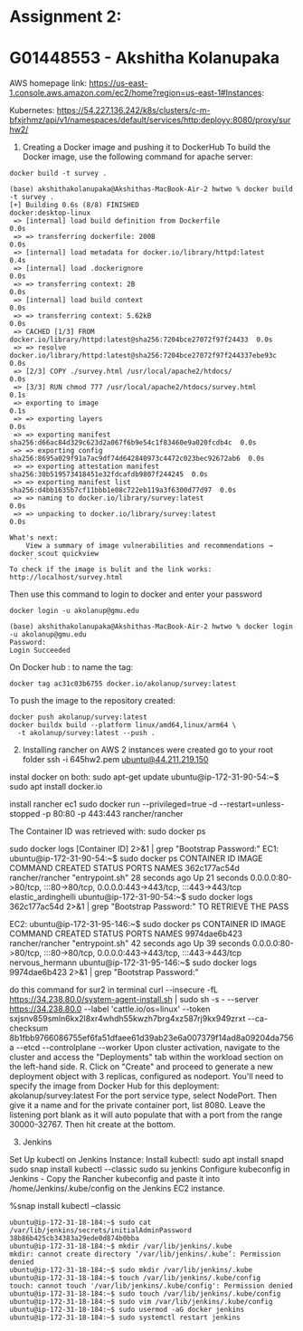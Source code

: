 # Assignment 2:
# G01448553 - Akshitha Kolanupaka


AWS homepage link:
https://us-east-1.console.aws.amazon.com/ec2/home?region=us-east-1#Instances:


Kubernetes:
 https://54.227.136.242/k8s/clusters/c-m-bfxjrhmz/api/v1/namespaces/default/services/http:deployy:8080/proxy/surhw2/



1. Creating a Docker image and pushing it to DockerHub
To build the Docker image, use the following command for apache server:
```
docker build -t survey .
```
```
(base) akshithakolanupaka@Akshithas-MacBook-Air-2 hwtwo % docker build -t survey .
[+] Building 0.6s (8/8) FINISHED                                   docker:desktop-linux
 => [internal] load build definition from Dockerfile                               0.0s
 => => transferring dockerfile: 200B                                               0.0s
 => [internal] load metadata for docker.io/library/httpd:latest                    0.4s
 => [internal] load .dockerignore                                                  0.0s
 => => transferring context: 2B                                                    0.0s
 => [internal] load build context                                                  0.0s
 => => transferring context: 5.62kB                                                0.0s
 => CACHED [1/3] FROM docker.io/library/httpd:latest@sha256:7204bce27072f97f24433  0.0s
 => => resolve docker.io/library/httpd:latest@sha256:7204bce27072f97f244337ebe93c  0.0s
 => [2/3] COPY ./survey.html /usr/local/apache2/htdocs/                            0.0s
 => [3/3] RUN chmod 777 /usr/local/apache2/htdocs/survey.html                      0.1s
 => exporting to image                                                             0.1s
 => => exporting layers                                                            0.0s
 => => exporting manifest sha256:d66ac84d329c623d2a067f6b9e54c1f83460e9a020fcdb4c  0.0s
 => => exporting config sha256:8695a029f91a7ac9df74d642840973c4472c023bec92672ab6  0.0s
 => => exporting attestation manifest sha256:30b519573418451e32fdcafdb9807f244245  0.0s
 => => exporting manifest list sha256:d4bb1635b7cf11bbb1e08c722eb119a3f6300d77d97  0.0s
 => => naming to docker.io/library/survey:latest                                   0.0s
 => => unpacking to docker.io/library/survey:latest                                0.0s

What's next:
    View a summary of image vulnerabilities and recommendations → docker scout quickview
    ```
To check if the image is bulit and the link works:
http://localhost/survey.html
```

Then use this command to login to docker and enter your password
```
docker login -u akolanup@gmu.edu
```


```
(base) akshithakolanupaka@Akshithas-MacBook-Air-2 hwtwo % docker login -u akolanup@gmu.edu
Password: 
Login Succeeded
```
On Docker hub :
to name the tag:
```
docker tag ac31c03b6755 docker.io/akolanup/survey:latest
```
To push the image to the repository created:
```
docker push akolanup/survey:latest
docker buildx build --platform linux/amd64,linux/arm64 \
  -t akolanup/survey:latest --push .
```


2. Installing rancher on AWS
2 instances were created
go to your root folder
 ssh -i 645hw2.pem ubuntu@44.211.219.150

 instal docker on both:
 sudo apt-get update
ubuntu@ip-172-31-90-54:~$ sudo apt install docker.io

install rancher ec1
sudo docker run --privileged=true -d --restart=unless-stopped -p 80:80 -p 443:443 rancher/rancher

The Container ID was retrieved with: 
sudo docker ps

sudo docker logs [Container ID] 2>&1 | grep "Bootstrap Password:"
EC1:
ubuntu@ip-172-31-90-54:~$ sudo docker ps 
CONTAINER ID   IMAGE             COMMAND           CREATED          STATUS          PORTS                                                                      NAMES
362c177ac54d   rancher/rancher   "entrypoint.sh"   28 seconds ago   Up 21 seconds   0.0.0.0:80->80/tcp, :::80->80/tcp, 0.0.0.0:443->443/tcp, :::443->443/tcp   elastic_ardinghelli
ubuntu@ip-172-31-90-54:~$ sudo docker logs 362c177ac54d  2>&1 | grep "Bootstrap Password:" TO RETRIEVE THE PASS

EC2:
ubuntu@ip-172-31-95-146:~$ sudo docker ps
CONTAINER ID   IMAGE             COMMAND           CREATED          STATUS          PORTS                                                                      NAMES
9974dae6b423   rancher/rancher   "entrypoint.sh"   42 seconds ago   Up 39 seconds   0.0.0.0:80->80/tcp, :::80->80/tcp, 0.0.0.0:443->443/tcp, :::443->443/tcp   nervous_hermann
ubuntu@ip-172-31-95-146:~$ sudo docker logs 9974dae6b423  2>&1 | grep "Bootstrap Password:"


 do this command for sur2 in terminal
 curl --insecure -fL https://34.238.80.0/system-agent-install.sh | sudo  sh -s - --server https://34.238.80.0 --label 'cattle.io/os=linux' --token sxjsnv859smln6kx2l8xr4whdh55kwzh7brg4xz587rj9kx949zrxt --ca-checksum 8b1fbb9766086755ef6fa51dfaee61d39ab23e6a007379f14ad8a09204da756a --etcd --controlplane --worker
 Upon cluster activation, navigate to the cluster and access the "Deployments" tab
within the workload section on the left-hand side.
R. Click on "Create" and proceed to generate a new deployment object with 3
replicas, configured as nodeport. You'll need to specify the image from Docker
Hub for this deployment: akolanup/survey:latest
For the port service type, select NodePort.
Then give it a name and for the private container port, list 8080.
Leave the listening port blank as it will auto populate that with a port from the range 30000-32767.
Then hit create at the bottom.

3. Jenkins

Set Up kubectl on Jenkins Instance: 
Install kubectl: 
sudo apt install snapd
sudo snap install kubectl --classic
sudo su jenkins
Configure kubeconfig in Jenkins - Copy the Rancher kubeconfig and paste it into /home/Jenkins/.kube/config on the Jenkins EC2 instance.

%snap install kubectl –classic
```
ubuntu@ip-172-31-18-184:~$ sudo cat /var/lib/jenkins/secrets/initialAdminPassword
38b86b425cb34383a29ede0d874b0bba
ubuntu@ip-172-31-18-184:~$ mkdir /var/lib/jenkins/.kube
mkdir: cannot create directory ‘/var/lib/jenkins/.kube’: Permission denied
ubuntu@ip-172-31-18-184:~$ sudo mkdir /var/lib/jenkins/.kube
ubuntu@ip-172-31-18-184:~$ touch /var/lib/jenkins/.kube/config
touch: cannot touch '/var/lib/jenkins/.kube/config': Permission denied
ubuntu@ip-172-31-18-184:~$ sudo touch /var/lib/jenkins/.kube/config
ubuntu@ip-172-31-18-184:~$ sudo vim /var/lib/jenkins/.kube/config
ubuntu@ip-172-31-18-184:~$ sudo usermod -aG docker jenkins
ubuntu@ip-172-31-18-184:~$ sudo systemctl restart jenkins
```





